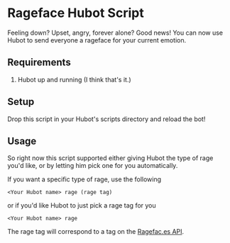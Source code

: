 Rageface Hubot Script
=====================
Feeling down? Upset, angry, forever alone? Good news! You can now use Hubot to send everyone a rageface for your current emotion. 

Requirements
------------

1. Hubot up and running (I think that's it.)

Setup
-----
Drop this script in your Hubot's scripts directory and reload the bot!

Usage
-----
 So right now this script supported either giving Hubot the type of rage you'd like, or by letting him pick one for you automatically. 

If you want a specific type of rage, use the following

	<Your Hubot name> rage (rage tag)

or if you'd like Hubot to just pick a rage tag for you

	<Your Hubot name> rage

The rage tag will correspond to a tag on the [Ragefac.es API](http://ragefac.es/developer.php).